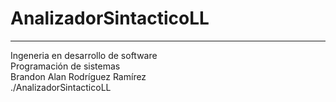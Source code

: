 # AnalizadorSintacticoLL
<hr>
Ingeneria en desarrollo de software
<br>Programación de sistemas
<br>Brandon Alan Rodríguez Ramírez
<br>./AnalizadorSintacticoLL
